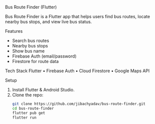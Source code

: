  Bus Route Finder (Flutter)

Bus Route Finder is a Flutter app that helps users find bus routes, locate nearby bus stops, and view live bus status.

 Features
-  Search bus routes
-  Nearby bus stops
-  Show bus name
-  Firebase Auth (email/password)
-  Firestore for route data

 Tech Stack
Flutter • Firebase Auth • Cloud Firestore • Google Maps API

 Setup
1. Install Flutter & Android Studio.
2. Clone the repo:
   ```bash
   git clone https://github.com/jibachyadav/bus-route-finder.git
   cd bus-route-finder
   flutter pub get
   flutter run
